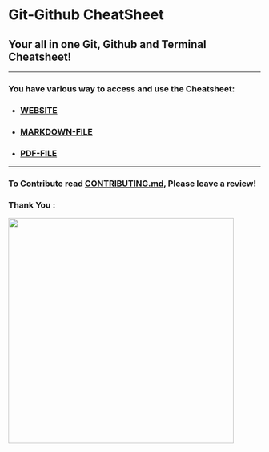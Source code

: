 # Git-Github CheatSheet
## Your all in one Git, Github and Terminal Cheatsheet!

---

### You have various way to access and use the Cheatsheet:

+ ### [WEBSITE](https://eshantrivedi21.github.io/Git-CheatSheet)
+ ### [MARKDOWN-FILE](MARKDOWN/Cheatsheet_MD.md ) 
+ ### [PDF-FILE](PDF/Cheatsheet_PDF.pdf)

---

### To Contribute read [CONTRIBUTING.md](CONTRIBUTING.md), Please leave a review!
### Thank You :
<a href="https://github.com/EshanTrivedi21/Git-CheatSheet/graphs/contributors">
  <img width="450px" src="https://contrib.rocks/image?repo=EshanTrivedi21/Git-CheatSheet" />
</a>
